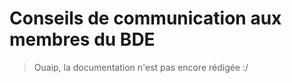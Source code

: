 # Conseils de communication aux membres du BDE

> Ouaip, la documentation n'est pas encore rédigée :/
